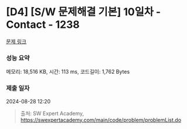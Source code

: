 # [D4] [S/W 문제해결 기본] 10일차 - Contact - 1238 

[문제 링크](https://swexpertacademy.com/main/code/problem/problemDetail.do?contestProbId=AV15B1cKAKwCFAYD) 

### 성능 요약

메모리: 18,516 KB, 시간: 113 ms, 코드길이: 1,762 Bytes

### 제출 일자

2024-08-28 12:20



> 출처: SW Expert Academy, https://swexpertacademy.com/main/code/problem/problemList.do